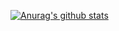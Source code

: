 [![Anurag's github stats](https://github-readme-stats.vercel.app/api?username=nasrulhazim)](https://github.com/anuraghazra/github-readme-stats)

